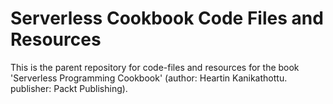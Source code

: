 # Serverless Cookbook Code Files and Resources

This is the parent repository for code-files and resources for the book 'Serverless Programming Cookbook' (author: Heartin Kanikathottu. publisher: Packt Publishing).
